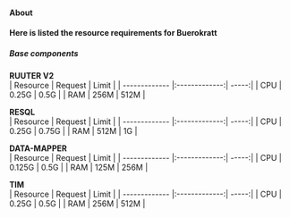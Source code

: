 #### About
#### Here is listed the resource requirements for Buerokratt


##### Base components  
<b>RUUTER V2</b>  
| Resource      | Request       | Limit |
| ------------- |:-------------:| -----:|
| CPU           | 0.25G          | 0.5G  |
| RAM           | 256M          | 512M |


<b>RESQL</b>  
| Resource      | Request       | Limit |
| ------------- |:-------------:| -----:|
| CPU           | 0.25G             | 0.75G     |
| RAM           | 512M      |   1G |


<b>DATA-MAPPER</b>  
| Resource      | Request       | Limit |
| ------------- |:-------------:| -----:|
| CPU           |      0.125G        | 0.5G     |
| RAM           | 125M     |   256M |


<b>TIM</b>  
| Resource      | Request       | Limit |
| ------------- |:-------------:| -----:|
| CPU           | 0.25G            | 0.5G    |
| RAM           | 256M      |   512M |
